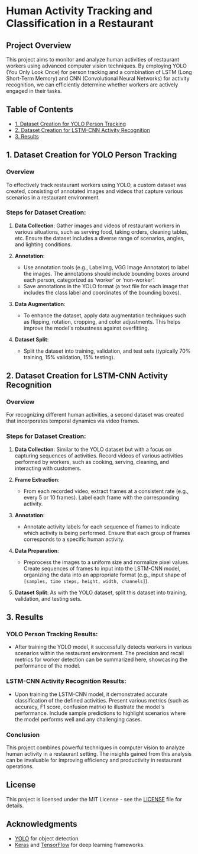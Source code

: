 # Human Activity Tracking and Classification in a Restaurant

## Project Overview
This project aims to monitor and analyze human activities of restaurant workers using advanced computer vision techniques. By employing YOLO (You Only Look Once) for person tracking and a combination of LSTM (Long Short-Term Memory) and CNN (Convolutional Neural Networks) for activity recognition, we can efficiently determine whether workers are actively engaged in their tasks.

## Table of Contents
- [1. Dataset Creation for YOLO Person Tracking](#1-dataset-creation-for-yolo-person-tracking)
- [2. Dataset Creation for LSTM-CNN Activity Recognition](#2-dataset-creation-for-lstm-cnn-activity-recognition)
- [3. Results](#3-results)

## 1. Dataset Creation for YOLO Person Tracking

### Overview
To effectively track restaurant workers using YOLO, a custom dataset was created, consisting of annotated images and videos that capture various scenarios in a restaurant environment.

### Steps for Dataset Creation:
1. **Data Collection**: Gather images and videos of restaurant workers in various situations, such as serving food, taking orders, cleaning tables, etc. Ensure the dataset includes a diverse range of scenarios, angles, and lighting conditions.

2. **Annotation**:
   - Use annotation tools (e.g., LabelImg, VGG Image Annotator) to label the images. The annotations should include bounding boxes around each person, categorized as ‘worker’ or ‘non-worker’.
   - Save annotations in the YOLO format (a text file for each image that includes the class label and coordinates of the bounding boxes).

3. **Data Augmentation**:
   - To enhance the dataset, apply data augmentation techniques such as flipping, rotation, cropping, and color adjustments. This helps improve the model's robustness against overfitting.

4. **Dataset Split**: 
   - Split the dataset into training, validation, and test sets (typically 70% training, 15% validation, 15% testing).

## 2. Dataset Creation for LSTM-CNN Activity Recognition

### Overview
For recognizing different human activities, a second dataset was created that incorporates temporal dynamics via video frames.

### Steps for Dataset Creation:
1. **Data Collection**: Similar to the YOLO dataset but with a focus on capturing sequences of activities. Record videos of various activities performed by workers, such as cooking, serving, cleaning, and interacting with customers.

2. **Frame Extraction**:
   - From each recorded video, extract frames at a consistent rate (e.g., every 5 or 10 frames). Label each frame with the corresponding activity.

3. **Annotation**:
   - Annotate activity labels for each sequence of frames to indicate which activity is being performed. Ensure that each group of frames corresponds to a specific human activity.

4. **Data Preparation**:
   - Preprocess the images to a uniform size and normalize pixel values. Create sequences of frames to input into the LSTM-CNN model, organizing the data into an appropriate format (e.g., input shape of `[samples, time steps, height, width, channels]`).

5. **Dataset Split**: As with the YOLO dataset, split this dataset into training, validation, and testing sets.

## 3. Results

### YOLO Person Tracking Results:
- After training the YOLO model, it successfully detects workers in various scenarios within the restaurant environment. The precision and recall metrics for worker detection can be summarized here, showcasing the performance of the model.

### LSTM-CNN Activity Recognition Results:
- Upon training the LSTM-CNN model, it demonstrated accurate classification of the defined activities. Present various metrics (such as accuracy, F1 score, confusion matrix) to illustrate the model's performance. Include sample predictions to highlight scenarios where the model performs well and any challenging cases.

### Conclusion
This project combines powerful techniques in computer vision to analyze human activity in a restaurant setting. The insights gained from this analysis can be invaluable for improving efficiency and productivity in restaurant operations.

## License
This project is licensed under the MIT License - see the [LICENSE](LICENSE) file for details.

## Acknowledgments
- [YOLO](https://pjreddie.com/darknet/yolo/) for object detection.
- [Keras](https://keras.io/) and [TensorFlow](https://www.tensorflow.org/) for deep learning frameworks.

